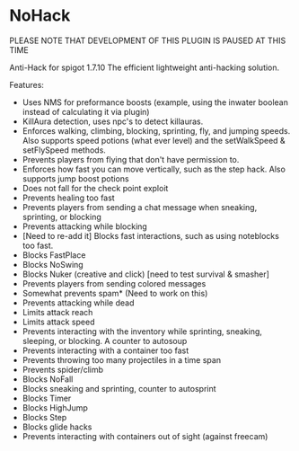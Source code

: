 NoHack
======

PLEASE NOTE THAT DEVELOPMENT OF THIS PLUGIN IS PAUSED AT THIS TIME

Anti-Hack for spigot 1.7.10
The efficient lightweight anti-hacking solution.

Features:
- Uses NMS for preformance boosts (example, using the inwater boolean instead of calculating it via plugin)
- KillAura detection, uses npc's to detect killauras.
- Enforces walking, climbing, blocking, sprinting, fly, and jumping speeds. Also supports speed potions (what ever level) and the setWalkSpeed & setFlySpeed methods.
- Prevents players from flying that don't have permission to.
- Enforces how fast you can move vertically, such as the step hack. Also supports jump boost potions
- Does not fall for the check point exploit
- Prevents healing too fast
- Prevents players from sending a chat message when sneaking, sprinting, or blocking
- Prevents attacking while blocking
- [Need to re-add it] Blocks fast interactions, such as using noteblocks too fast.
- Blocks FastPlace
- Blocks NoSwing
- Blocks Nuker (creative and click) [need to test survival & smasher]
- Prevents players from sending colored messages
- Somewhat prevents spam* (Need to work on this)
- Prevents attacking while dead
- Limits attack reach
- Limits attack speed
- Prevents interacting with the inventory while sprinting, sneaking, sleeping, or blocking. A counter to autosoup
- Prevents interacting with a container too fast
- Prevents throwing too many projectiles in a time span
- Prevents spider/climb
- Blocks NoFall
- Blocks sneaking and sprinting, counter to autosprint
- Blocks Timer
- Blocks HighJump
- Blocks Step
- Blocks glide hacks
- Prevents interacting with containers out of sight (against freecam)
